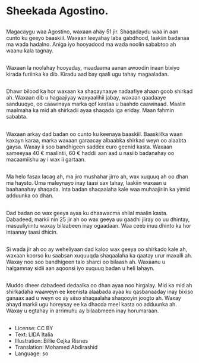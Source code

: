 # Sheekada Agostino.

##
Magacaygu waa Agostino, waxaan ahay 51 jir. Shaqadaydu waa in aan cunto ku geeyo baaskiil. Waxaan leeyahay laba gabdhood, laakiin badanaa ma wada hadalno. Aniga iyo hooyadood ma wada noolin sababtoo ah waanu kala tagnay.

##
Waxaan la noolahay hooyaday, maadaama aanan awoodin inaan bixiyo kirada furiinka ka dib. Kiradu aad bay qaali ugu tahay magaaladan.

##
Dhawr bilood ka hor waxaan ka shaqaynaaye nadaafiye ahaan goob shirkad ah. Waxaan dib u hagaajiyay waxyaalihii jabay, waxaan qaadaaye sanduuqyo, oo caawinaya marka qof kastaa u baahdo caawinaad. Maalin maalmaha ka mid ah shirkadii ayaa shaqada iga eriday. Maan fahmin sababta.

##
Waxaan arkay dad badan oo cunto ku keenaya baaskiil. Baaskiilka waan kaxayn karaa, marka waxaan garaacay albaabka shirkad weyn oo alaabta gaysa. Waxay ii soo bandhigeen saddex euro geenid kasta. Waxaan sameeyaa 40 € maalintii, 60 € haddii aan aad u nasiib badanahay oo macaamiishu ay i wax ii gartaan.

##
Ma helo fasax lacag ah, ma jiro mushahar jirro ah, wax xuquuq ah oo dhan ma haysto. Uma maleynayo inay taasi sax tahay, laakiin waxaan u baahanahay shaqada. Inta badan shaqaalaha kale waa muhaajiriin ka yimid adduunka oo dhan.

##
Dad badan oo wax geeya ayaa ku dhaawacma shilal maalin kasta. Dabadeed, markii nin 25 jir ah oo wax geeya uu gaadhi jiiray oo uu dhintay, masuuliyiintu waxay bilaabeen inay ogaadaan. Waa ceeb inuu dhinto ka hor intaanay taasi dhicin.

##
Si wada jir ah oo ay weheliyaan dad kaloo wax geeya oo shirkado kale ah, waxaan koorso ku saabsan xuquuqda shaqaalaha ka qaatay urur maxalli ah. Waxay noo soo bandhigeen talo sharci oo bilaash ah. Waxaanu u halgamnay sidii aan aqoonsi iyo xuquuq badan u heli lahayn.

##
Muddo dheer dabadeed dedaalka oo dhan ayaa noo hirgalay. Mid ka mid ah shirkadaha waaweyn ee keenista alaabada ayaa ku qasbanaaday inay bixiso ganaax aad u weyn oo ay siiso shaqaalaha shaqooyin joogto ah. Waxay ahayd markii ugu horeysay ee ka dhacda meel kasta oo adduunka ah. Waxay u egtahay in arrimuhu ay bilaabmeen inay horumaraan.

##
* License: CC BY
* Text: LIDA Italia
* Illustration: Billie Cejka Risnes
* Translation: Mohamed Abdirashid
* Language: so
